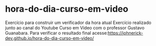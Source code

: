 # hora-do-dia-curso-em-video
Exercício para construir um verificador da hora atual
Exercício realizado junto ao canal do Youtube Curso em Video com o professor Gustavo Guanabara. Para verificar o resultado final acesse:https://johnerick-dev.github.io/hora-do-dia-curso-em-video/
